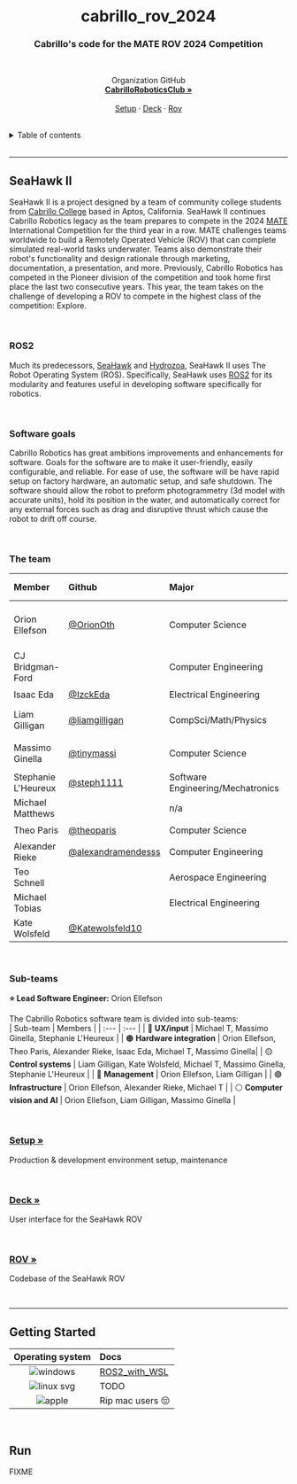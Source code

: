 <h1 align="center">cabrillo_rov_2024</h1>
<h3 align="center">Cabrillo's code for the MATE ROV 2024 Competition</h3>

<br>
  <p align="center">
    Organization GitHub
    <br />
    <a href="https://github.com/CabrilloRoboticsClub"><strong>CabrilloRoboticsClub »</strong></a>
    <br />
    <br />
    <a href="https://github.com/CabrilloRoboticsClub/setup">Setup</a>
    ·
    <a href="https://github.com/CabrilloRoboticsClub/deck">Deck</a>
    ·
    <a href="https://github.com/CabrilloRoboticsClub/rov">Rov</a>
  </p>
</div>
<br>

<details>
  <summary>Table of contents</summary>
  <ol>
    <li><a href="#seahawk-ii">SeaHawk II</a>
      <ol>
        <li><a href="#ros2">ROS2</a>
        <li><a href="#software-goals">Software goals</a>
        <li><a href="#sub-teams">Sub-teams</a>
        <li><a href="#meet-the-team">Meet the team</a>
        <li><a href="#setup-">Setup</a>
        <li><a href="#deck-">Deck</a>
        <li><a href="#rov-">ROV</a>
      </ol>
    <li><a href="#getting-started">Getting started</a></li>
    <li><a href="#run">Run</a></li>
  </ol>
</details>
<br>

---
## SeaHawk II
SeaHawk II is a project designed by a team of community college students from [Cabrillo College](https://www.cabrillo.edu/) based in Aptos, California. SeaHawk II continues Cabrillo Robotics legacy as the team prepares to compete in the 2024 [MATE](https://materovcompetition.org/world-championship) International Competition for the third year in a row. MATE challenges teams worldwide to build a Remotely Operated Vehicle (ROV) that can complete simulated real-world tasks underwater. Teams also demonstrate their robot's functionality and design rationale through marketing, documentation, a presentation, and more. Previously, Cabrillo Robotics has competed in the Pioneer division of the competition and took home first place the last two consecutive years. This year, the team takes on the challenge of developing a ROV to compete in the highest class of the competition: Explore. 

<br>

### ROS2
Much its predecessors, [SeaHawk](https://github.com/CabrilloRoboticsClub/cabrillo_rov_2023) and [Hydrozoa](https://github.com/CabrilloRoboticsClub/cabrillo_rov_2022), SeaHawk II uses The Robot Operating System (ROS). Specifically, SeaHawk uses [ROS2](https://docs.ros.org/en/foxy/index.html) for its modularity and features useful in developing software specifically for robotics. 

<br>

### Software goals
Cabrillo Robotics has great ambitions improvements and enhancements for software. Goals for the software are to make it user-friendly, easily configurable, and reliable. For ease of use, the software will be have rapid setup on factory hardware, an automatic setup, and safe shutdown. The software should allow the robot to preform photogrammetry (3d model with accurate units), hold its position in the water, and automatically correct for any external forces such as drag and disruptive thrust which cause the robot to drift off course. 

<br>

### The team
| Member | Github | Major | Sub-team | 
| :--- | :--- | :---- | :--- | 
| Orion Ellefson | [@OrionOth](https://github.com/OrionOth) | Computer Science | ⭐️ 🟠 🔵 🟣 ⚪️ | 
| CJ Bridgman-Ford |  | Computer Engineering |  | 
| Isaac Eda | [@IzckEda](https://github.com/IzckEda) | Electrical Engineering |🟠 | 
| Liam Gilligan | [@liamgilligan](https://github.com/liamgilligan)| CompSci/Math/Physics | 🟡 🔵 ⚪️ | 
| Massimo Ginella | [@tinymassi](https://github.com/tinymassi) | Computer Science | 🔴 🟠 🟡 ⚪️ |
| Stephanie L'Heureux | [@steph1111](https://github.com/steph1111) | Software Engineering/Mechatronics| | 🔴 🟡 | 
| Michael Matthews | | n/a | |
| Theo Paris | [@theoparis](https://github.com/theoparis) | Computer Science | 🟠 | 
| Alexander Rieke | [@alexandramendesss](https://github.com/alexandramendesss) | Computer Engineering | 🟠 🟣 | 
| Teo Schnell  |  | Aerospace Engineering |  | 
| Michael Tobias | | Electrical Engineering |  | 
| Kate Wolsfeld | [@Katewolsfeld10](https://github.com/Katewolsfeld10) | | 🟡 | 


<br>

### Sub-teams
**⭐️ Lead Software Engineer:** Orion Ellefson

The Cabrillo Robotics software team is divided into sub-teams:  
| Sub-team | Members | 
| :--- | :--- | 
| 🔴 **UX/input** | Michael T, Massimo Ginella, Stephanie L'Heureux | 
| 🟠 **Hardware integration** | Orion Ellefson, Theo Paris, Alexander Rieke, Isaac Eda, Michael T, Massimo Ginella|
| 🟡 **Control systems** | Liam Gilligan, Kate Wolsfeld, Michael T, Massimo Ginella, Stephanie L'Heureux | 
| 🔵 **Management** | Orion Ellefson, Liam Gilligan | 
| 🟣 **Infrastructure** | Orion Ellefson, Alexander Rieke, Michael T |
| ⚪️ **Computer vision and AI** | Orion Ellefson, Liam Gilligan, Massimo Ginella |


<br>


### [Setup »](https://github.com/CabrilloRoboticsClub/setup)
Production & development environment setup, maintenance

<br>

### [Deck »](https://github.com/CabrilloRoboticsClub/deck)
User interface for the SeaHawk ROV

<br>

### [ROV »](https://github.com/CabrilloRoboticsClub/rov)
Codebase of the SeaHawk ROV

<br>

---
## Getting Started
| Operating system | Docs | 
| :---: | :--- | 
|![windows](https://github.com/CabrilloRoboticsClub/cabrillo_rov_2024/assets/96219204/17ca5854-c89f-4eac-8589-81a138e02a6d) | [ROS2_with_WSL](https://github.com/CabrilloRoboticsClub/cabrillo_rov_2024/tree/doc/doc/System%20setup) | 
|![linux svg](https://github.com/CabrilloRoboticsClub/cabrillo_rov_2024/assets/96219204/db8bf42e-1a69-4df4-aa75-152a18949f04)| TODO | 
|![apple](https://github.com/CabrilloRoboticsClub/cabrillo_rov_2024/assets/96219204/cb24582c-a7f9-4f2f-b7ec-0c75820b6719)| Rip mac users 😔| 


<br>

## Run
FIXME

<br>
